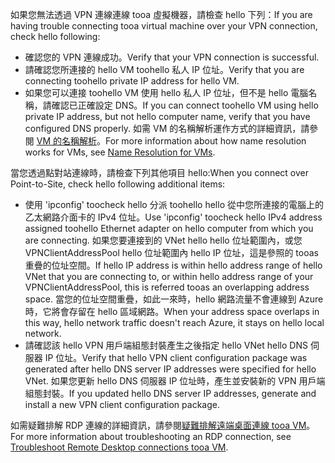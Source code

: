 <span data-ttu-id="5a5bb-101">如果您無法透過 VPN 連線連線 tooa 虛擬機器，請檢查 hello 下列：</span><span class="sxs-lookup"><span data-stu-id="5a5bb-101">If you are having trouble connecting tooa virtual machine over your VPN connection, check hello following:</span></span>

- <span data-ttu-id="5a5bb-102">確認您的 VPN 連線成功。</span><span class="sxs-lookup"><span data-stu-id="5a5bb-102">Verify that your VPN connection is successful.</span></span>
- <span data-ttu-id="5a5bb-103">請確認您所連接的 hello VM toohello 私人 IP 位址。</span><span class="sxs-lookup"><span data-stu-id="5a5bb-103">Verify that you are connecting toohello private IP address for hello VM.</span></span>
- <span data-ttu-id="5a5bb-104">如果您可以連接 toohello VM 使用 hello 私人 IP 位址，但不是 hello 電腦名稱，請確認已正確設定 DNS。</span><span class="sxs-lookup"><span data-stu-id="5a5bb-104">If you can connect toohello VM using hello private IP address, but not hello computer name, verify that you have configured DNS properly.</span></span> <span data-ttu-id="5a5bb-105">如需 VM 的名稱解析運作方式的詳細資訊，請參閱 [VM 的名稱解析](../articles/virtual-network/virtual-networks-name-resolution-for-vms-and-role-instances.md)。</span><span class="sxs-lookup"><span data-stu-id="5a5bb-105">For more information about how name resolution works for VMs, see [Name Resolution for VMs](../articles/virtual-network/virtual-networks-name-resolution-for-vms-and-role-instances.md).</span></span>

<span data-ttu-id="5a5bb-106">當您透過點對站連線時，請檢查下列其他項目 hello:</span><span class="sxs-lookup"><span data-stu-id="5a5bb-106">When you connect over Point-to-Site, check hello following additional items:</span></span>

- <span data-ttu-id="5a5bb-107">使用 'ipconfig' toocheck hello 分派 toohello hello 從中您所連接的電腦上的乙太網路介面卡的 IPv4 位址。</span><span class="sxs-lookup"><span data-stu-id="5a5bb-107">Use 'ipconfig' toocheck hello IPv4 address assigned toohello Ethernet adapter on hello computer from which you are connecting.</span></span> <span data-ttu-id="5a5bb-108">如果您要連接到的 VNet hello hello 位址範圍內，或您 VPNClientAddressPool hello 位址範圍內 hello IP 位址，這是參照的 tooas 重疊的位址空間。</span><span class="sxs-lookup"><span data-stu-id="5a5bb-108">If hello IP address is within hello address range of hello VNet that you are connecting to, or within hello address range of your VPNClientAddressPool, this is referred tooas an overlapping address space.</span></span> <span data-ttu-id="5a5bb-109">當您的位址空間重疊，如此一來時，hello 網路流量不會連線到 Azure 時，它將會存留在 hello 區域網路。</span><span class="sxs-lookup"><span data-stu-id="5a5bb-109">When your address space overlaps in this way, hello network traffic doesn't reach Azure, it stays on hello local network.</span></span>
- <span data-ttu-id="5a5bb-110">請確認該 hello VPN 用戶端組態封裝產生之後指定 hello VNet hello DNS 伺服器 IP 位址。</span><span class="sxs-lookup"><span data-stu-id="5a5bb-110">Verify that hello VPN client configuration package was generated after hello DNS server IP addresses were specified for hello VNet.</span></span> <span data-ttu-id="5a5bb-111">如果您更新 hello DNS 伺服器 IP 位址時，產生並安裝新的 VPN 用戶端組態封裝。</span><span class="sxs-lookup"><span data-stu-id="5a5bb-111">If you updated hello DNS server IP addresses, generate and install a new VPN client configuration package.</span></span>

<span data-ttu-id="5a5bb-112">如需疑難排解 RDP 連線的詳細資訊，請參閱[疑難排解遠端桌面連線 tooa VM](../articles/virtual-machines/windows/troubleshoot-rdp-connection.md)。</span><span class="sxs-lookup"><span data-stu-id="5a5bb-112">For more information about troubleshooting an RDP connection, see [Troubleshoot Remote Desktop connections tooa VM](../articles/virtual-machines/windows/troubleshoot-rdp-connection.md).</span></span>

